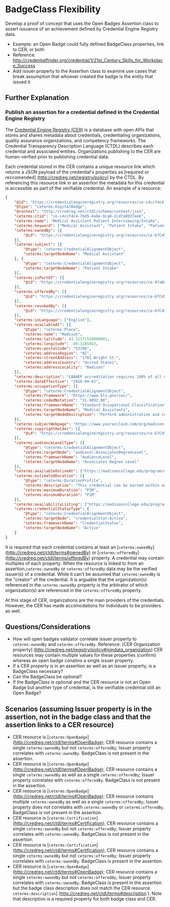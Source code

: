 # BadgeClass Flexibility
Develop a proof of concept that uses the Open Badges Assertion class to assert issuance of an achievement defined by Credential Engine Registry data.
  - Example: an Open Badge could fully defined BadgeClass properties, link to CER, or both
  - Reference: http://credentialfinder.org/credential/1/21st_Century_Skills_for_Workplace_Success
  - Add issuer property to the Assertion class to examine use cases that break assumption that whoever created the badge is the entity that issued it

## Further Explanation

### Publish an assertion for a credential defined in the Credential Engine Registry
The [Credential Engine Registry (CER)](http://credreg.net/) is a database with open APIs that stores and shares metadata about credentials, credentialing organizations, quality assurance organizations, and competency frameworks. The Credential Transparency Description Language (CTDL) describes each credential and associated entities. Organizations publishing to the CER are human-verfied prior to publishing credential data.

Each credential stored in the CER contains a unique resource link which returns a JSON payload of the credential's properties as [required or reccomended] (http://credreg.net/registry/policy) by the CTDL. By referencing this resource link in an assertion the metadata for this credential is accessible as part of the verifiable credential. An example of a resource: 

```json
{
    "@id": "https://credentialengineregistry.org/resources/ce-c4ccf4c4-76d5-4a6e-9ca0-2cd7a8937ee6",
    "@type": "ceterms:DigitalBadge",
    "@context": "http://credreg.net/ctdl/schema/context/json",
    "ceterms:ctid": "ce-c4ccf4c4-76d5-4a6e-9ca0-2cd7a8937ee6",
    "ceterms:name": "Medical Assistant Patient Interviewing/Intake",
    "ceterms:keyword": ["Medical Assistant", "Patient Intake", "Patient Medical History"],
    "ceterms:ownedBy": [{
        "@id": "https://credentialengineregistry.org/resources/ce-67C45100-B6D7-413D-9924-F0D5ADB825F1"
    }],
    "ceterms:subject": [{
        "@type": "ceterms:CredentialAlignmentObject",
        "ceterms:targetNodeName": "Medical Assistant"
    }, {
        "@type": "ceterms:CredentialAlignmentObject",
        "ceterms:targetNodeName": "Patient Intake"
    }],
    "ceterms:isPartOf": [{
        "@id": "https://credentialengineregistry.org/resources/ce-4fa8dc4b-ef12-4a44-be7c-7397f8ef0421"
    }],
    "ceterms:offeredBy": [{
        "@id": "https://credentialengineregistry.org/resources/ce-67C45100-B6D7-413D-9924-F0D5ADB825F1"
    }],
    "ceterms:revokedBy": [{
        "@id": "https://credentialengineregistry.org/resources/ce-67C45100-B6D7-413D-9924-F0D5ADB825F1"
    }],
    "ceterms:inLanguage": ["English"],
    "ceterms:availableAt": [{
        "@type": "ceterms:Place",
        "ceterms:name": "Madison",
        "ceterms:latitude": 43.12171550000001,
        "ceterms:longitude": -89.3285843,
        "ceterms:postalCode": "53704",
        "ceterms:addressRegion": "WI",
        "ceterms:streetAddress": "1701 Wright St.",
        "ceterms:addressCountry": "United States",
        "ceterms:addressLocality": "Madison"
    }],
    "ceterms:description": "CAAHEP accreditation requires 100% of all medical assistant graduates to pass 100% of all competencies.  In addition to passing 100% of all competencies, to earn this badge a student performed a mock rooming exercise at an exceptional level.  Additionally the student successfully completed the psychomotor, affective, and cognitive domain assessments at a 93% or above.",
    "ceterms:dateEffective": "2016-09-01",
    "ceterms:occupationType": [{
        "@type": "ceterms:CredentialAlignmentObject",
        "ceterms:framework": "https://www.bls.gov/soc/",
        "ceterms:codedNotation": "31-9092.00",
        "ceterms:frameworkName": "Standard Occupational Classification",
        "ceterms:targetNodeName": "Medical Assistants",
        "ceterms:targetNodeDescription": "Perform administrative and certain clinical duties under the direction of a physician. Administrative duties may include scheduling appointments, maintaining medical records, billing, and coding information for insurance purposes. Clinical duties may include taking and recording vital signs and medical histories, preparing patients for examination, drawing blood, and administering medications as directed by physician."
    }],
    "ceterms:subjectWebpage": "https://www.youracclaim.com/org/madison-college-school-of-health-education/badge/medical-assistant-patient-interviewing-intake",
    "ceterms:copyrightHolder": [{
        "@id": "https://credentialengineregistry.org/resources/ce-67C45100-B6D7-413D-9924-F0D5ADB825F1"
    }],
    "ceterms:audienceLevelType": [{
        "@type": "ceterms:CredentialAlignmentObject",
        "ceterms:targetNode": "audLevel:AssociatesDegreeLevel",
        "ceterms:frameworkName": "AudienceLevel",
        "ceterms:targetNodeName": "Associates Degree Level"
    }],
    "ceterms:availableOnlineAt": ["https://madisoncollege.edu/program/medical-assistant"],
    "ceterms:estimatedDuration": [{
        "@type": "ceterms:DurationProfile",
        "ceterms:description": "This credential can be earned within one course within the Medical Assistant program.",
        "ceterms:maximumDuration": "P3M",
        "ceterms:minimumDuration": "P1M"
    }],
    "ceterms:availabilityListing": ["https://madisoncollege.edu/program/medical-assistant"],
    "ceterms:credentialStatusType": {
        "@type": "ceterms:CredentialAlignmentObject",
        "ceterms:targetNode": "credentialStat:Active",
        "ceterms:frameworkName": "CredentialStatus",
        "ceterms:targetNodeName": "Active"
    }
}
```

It is required that each credential contains at least an [`ceterms:ownedBy`] (http://credreg.net/ctdl/terms#ownedBy) or [`ceterms:offeredBy`] (http://credreg.net/ctdl/terms/offeredBy) property. A credential may contain multiples of each property. When the resource is linked to from an assertion,`ceterms:ownedBy` or `ceterms:offeredBy` data may be the verified issuer(s) of a credential. While it can't be assumed that `ceterms:ownedBy` is the "creator" of the credential. It is arguable that the organization(s) referenced in the `ceterms:ownedBy` property is the arbitrator of which organization(s) are referenced in the `ceterms:offeredBy` property.

At this stage of CER, organizations are the main providers of the credentials. However, the CER has made accomodations for individuals to be providers as well. 

## Questions/Considerations
- How will open badges validator correlate issuer property to `ceterms:ownedBy` and `ceterms:offeredBy`. Reference: [CER Organization property] (http://credreg.net/registry/policy#mindata_organization) CER resources may contain multiple values for these properties (confirm) whereas an open badge conatins a single issuer property.
- If a CER property is in an assertion as well as an issuer property, is a BadgeClass necessary? 
- Can the BadgeClass be optional? 
- If the BadgeClass is optional and the CER resource is not an Open Badge but another type of credential, is the verifiable credential still an Open Badge?

## Scenarios (assuming Issuer property is in the assertion, not in the badge class and that the assertion links to a CER resource)
- CER resource is [`ceterms:OpenBadge`] (http://credreg.net/ctdl/terms#OpenBadge); CER resource contains a single `ceterms:ownedBy` but not `ceterms:offeredBy`; Issuer property correlates with `ceterms:ownedBy`. BadgeClass is not present in the assertion.
- CER resource is [`ceterms:OpenBadge`] (http://credreg.net/ctdl/terms#OpenBadge); CER resource contains a single `ceterms:ownedBy` as well as a single `ceterms:offeredBy`; Issuer property correlates with `ceterms:offeredBy`. BadgeClass is not present in the assertion.
- CER resource is [`ceterms:OpenBadge`] (http://credreg.net/ctdl/terms#OpenBadge); CER resource contains multiple `ceterms:ownedBy` as well as a single `ceterms:offeredBy`; Issuer property does not correlates with `ceterms:ownedBy` or `ceterms:offeredBy`. BadgeClass is not present in the assertion.
- CER resource is [`ceterms:Certification`] (http://credreg.net/ctdl/terms#Certification); CER resource contains a single `ceterms:ownedBy` but not `ceterms:offeredBy`; Issuer property correlates with `ceterms:ownedBy`. BadgeClass is not present in the assertion.
- CER resource is [`ceterms:Certification`] (http://credreg.net/ctdl/terms#Certification); CER resource contains a single `ceterms:ownedBy` but not `ceterms:offeredBy`; Issuer property correlates with `ceterms:ownedBy`. BadgeClass is present in the assertion.
- CER resource is [`ceterms:OpenBadge`] (http://credreg.net/ctdl/terms#OpenBadge); CER resource contains a single `ceterms:ownedBy` but not `ceterms:offeredBy`; Issuer property correlates with `ceterms:ownedBy`. BadgeClass is present in the assertion but the badge class description does not match the CER resource `ceterms:description`] (http://credreg.net/ctdl/terms#description ). Note that description is a required property for both badge class and CER.